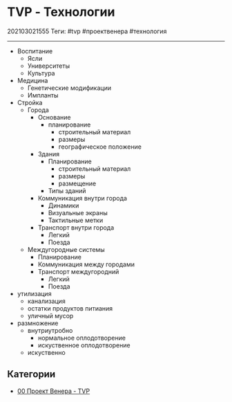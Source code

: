 # TVP - Технологии

202103021555
Теги: #tvp #проектвенера #технология
___

- Воспитание
    - Ясли
    - Университеты
    - Культура
- Медицина
    - Генетические модификации
    - Импланты
- Стройка
    - Города
        - Основание
            - планирование
                - строительный материал
                - размеры
                - географическое положение
        - Здания
            - Планирование
                - строительный материал
                - размеры
                - размещение
            - Типы зданий
        - Коммуникация внутри города
            - Динамики
            - Визуальные экраны
            - Тактильные метки
        - Транспорт внутри города
            - Легкий
            - Поезда
    - Междугородные системы
        - Планирование
        - Коммуникация между городами
        - Транспорт междугородний
            - Легкий
            - Поезда
- утилизация
    - канализация
    - остатки продуктов питиания
    - уличный мусор
- размножение
    - внутриутробно
        - нормальное оплодотворение
        - искуственное оплодотворение
    - искуственно

## Категории

* [00 Проект Венера - TVP](00%20%D0%9F%D1%80%D0%BE%D0%B5%D0%BA%D1%82%20%D0%92%D0%B5%D0%BD%D0%B5%D1%80%D0%B0%20-%20TVP.md)

